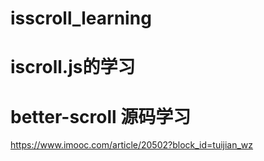 # isscroll_learning
# iscroll.js的学习

# better-scroll 源码学习

https://www.imooc.com/article/20502?block_id=tuijian_wz

